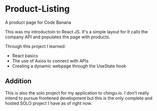 # Product-Listing
A product page for Code Banana

This was my introductoin to React JS. It's a simple layout for It calls the company API and populates the page with products.

Through this project I learned:
* React basics
* The use of Axios to connect with APIs
* Creating a dynamic webpage through the UseState hook

## Addition

This is also the solo project for my application to chingu.io. I don't really intend to pursue frontened development but this is the only complete and hosted SOLO project I have as of right now.
